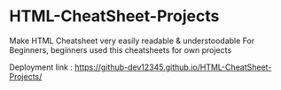 # HTML-CheatSheet-Projects
Make HTML Cheatsheet very easily readable &amp; understoodable For Beginners, beginners used this cheatsheets for own projects

Deployment link : https://github-dev12345.github.io/HTML-CheatSheet-Projects/
